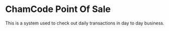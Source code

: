 # ChamCode Point Of Sale
This is a system used to check out daily transactions in day to day business.
